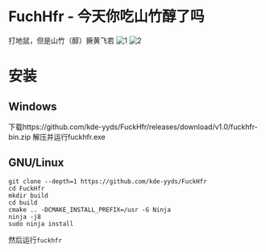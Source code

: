 # FuchHfr - 今天你吃山竹醇了吗
打地鼠，但是山竹（醇）撅黄飞若 
![1](https://github.com/kde-yyds/FuckHfr/assets/106876912/cac7179f-898a-4b13-b25f-db0f606aaafe)
![2](https://github.com/kde-yyds/FuckHfr/assets/106876912/073d5ae3-42e9-4e26-b53a-913da37824af)
# 安装
## Windows
下载https://github.com/kde-yyds/FuckHfr/releases/download/v1.0/fuckhfr-bin.zip
解压并运行fuckhfr.exe
## GNU/Linux
```
git clone --depth=1 https://github.com/kde-yyds/FuckHfr
cd FuckHfr
mkdir build
cd build
cmake .. -DCMAKE_INSTALL_PREFIX=/usr -G Ninja
ninja -j8
sudo ninja install
```
然后运行`fuckhfr`
